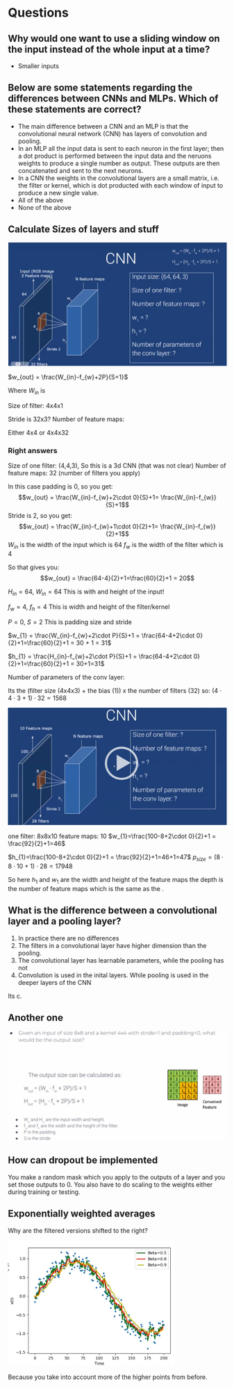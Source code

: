# Questions 

## Why would one want to use a sliding window on the input instead of the whole input at a time?  

- Smaller inputs

## Below are some statements regarding the differences between CNNs and MLPs. Which of these statements are correct?  

- The main difference between a CNN and an MLP is that the convolutional neural network (CNN) has layers of convolution and pooling.  
- In an MLP all the input data is sent to each neuron in the first layer; then a dot product is performed between the input data and the neruons weights to produce a single number as output. These outputs are then concatenated and sent to the next neurons.  
- In a CNN the weights in the convolutional layers are a small matrix, i.e. the filter or kernel, which is dot producted with each window of input to produce a new single value.  
- All of the above  
- None of the above

## Calculate Sizes of layers and stuff

![Question](images/Pasted%20image%2020220609200810.png)


$w_{out} = \frac{W_{in}-f_{w}+2P}{S+1}$

Where $W_{in}$ is 


Size of filter: 4x4x1

Stride is 32x3?
Number of feature maps: 

Either 4x4 or 4x4x32

### Right answers 

Size of one filter: (4,4,3), So this is a 3d CNN (that was not clear)
Number of feature maps: 32 (number of filters you apply)


In this case padding is 0, so you get: $$w_{out} = \frac{W_{in}-f_{w}+2\cdot 0}{S}+1= \frac{W_{in}-f_{w}}{S}+1$$ 
Stride is 2, so you get: $$w_{out} = \frac{W_{in}-f_{w}+1\cdot 0}{2}+1= \frac{W_{in}-f_{w}}{2}+1$$
$W_{in}$ is the width of the input which is 64
$f_w$ is the width of the filter which is 4

So that gives you: $$w_{out} = \frac{64-4}{2}+1=\frac{60}{2}+1 = 20$$

$H_{in}=64,~W_{in}  = 64$   This is with and height of the input!

$f_{w} = 4,~f_{h}=4$   This is width and height of the filter/kernel

$P=0,~S=2$   This is padding size and stride 


$w_{1} = \frac{W_{in}-f_{w}+2\cdot P}{S}+1 = \frac{64-4+2\cdot 0}{2}+1=\frac{60}{2}+1 = 30 + 1 = 31$ 

$h_{1} = \frac{H_{in}-f_{w}+2\cdot P}{S}+1 = \frac{64-4+2\cdot 0}{2}+1=\frac{60}{2}+1 = 30+1=31$ 


Number of parameters of the conv layer:

Its the (filter size (4x4x3) + the bias (1)) x the number of filters (32) so: $(4\cdot 4 \cdot 3 + 1) \cdot 32 = 1568$



![Another question](images/Pasted%20image%2020220609231020.png)

one filter: 8x8x10
feature maps: 10
$w_{1}=\frac{100-8+2\cdot 0}{2}+1 = \frac{92}{2}+1=46$

$h_{1}=\frac{100-8+2\cdot 0}{2}+1 = \frac{92}{2}+1=46+1=47$
$p_{size}=(8\cdot 8 \cdot 10 + 1) \cdot 28 =17948$

So here $h_1$ and $w_1$ are the width and height of the feature maps the depth is the number of feature maps which is the same as the . 


## What is the difference between a convolutional layer and a pooling layer?

1. In practice there are no differences
2. The filters in a convolutional layer have higher dimension than the pooling. 
3. The convolutional layer has learnable parameters, while the pooling has not
4. Convolution is used in the inital layers. While pooling is used in the deeper layers of the CNN

Its c.

## Another one
![Another ](images/Pasted%20image%2020220610150201.png)


## How can dropout be implemented 

You make a random mask which you apply to the outputs of a layer and you set those outputs to 0. You also have to do scaling to the weights either during training or testing.


## Exponentially weighted averages

Why are the filtered versions shifted to the right?

![Exponentially weighted averages](images/Pasted%20image%2020220611174051.png)

Because you take into account more of the higher points from before.  